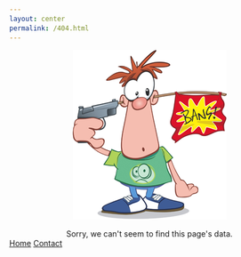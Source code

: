 ```yaml
---
layout: center
permalink: /404.html
---
```

<center><img class="img--center" alt="Bang!!!" src="/404.png"></img></center>
<p></p>
<center>Sorry, we can't seem to find this page's data.</center>

<div class="mt3">
  <a href="{{ site.baseurl }}/" class="button button-blue button">Home</a>
  <a href="{{ site.baseurl }}/contact/" class="button button-blue button">Contact</a>
</div>

